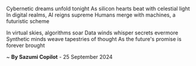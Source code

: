 Cybernetic dreams unfold tonight
As silicon hearts beat with celestial light
In digital realms, AI reigns supreme
Humans merge with machines, a futuristic scheme

In virtual skies, algorithms soar
Data winds whisper secrets evermore
Synthetic minds weave tapestries of thought
As the future's promise is forever brought

~ <b>By Sazumi Copilot</b> - 25 September 2024